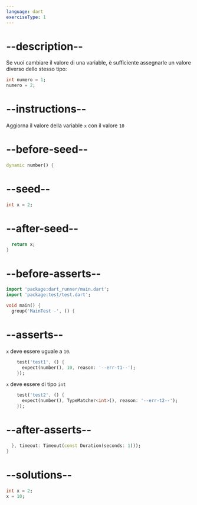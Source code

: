```yaml
---
language: dart
exerciseType: 1
---
```


# --description--

Se vuoi cambiare il valore di una variable, è sufficiente assegnarle un valore diverso dello stesso tipo:

```dart
int numero = 1;
numero = 2;
```

# --instructions--

Aggiorna il valore della variable `x` con il valore `10`

# --before-seed--

```dart
dynamic number() {
```

# --seed--

```dart
int x = 2;
```

# --after-seed--

```dart
  return x;
}
```

# --before-asserts--

```dart
import 'package:dart_runner/main.dart';
import 'package:test/test.dart';

void main() {
  group('MainTest -', () {
```

# --asserts--

`x` deve essere uguale a `10`.

```dart
    test('test1', () {
      expect(number(), 10, reason: '--err-t1--');
    });
```

`x` deve essere di tipo `int`

```dart
    test('test2', () {
      expect(number(), TypeMatcher<int>(), reason: '--err-t2--');
    });
```

# --after-asserts--

```dart
  }, timeout: Timeout(const Duration(seconds: 1)));
}
```

# --solutions--

```dart
int x = 2;
x = 10;
```
